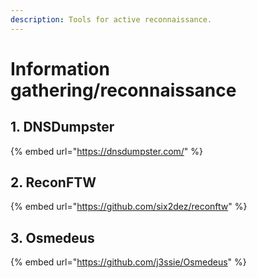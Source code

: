 ```yaml
---
description: Tools for active reconnaissance.
---
```


# Information gathering/reconnaissance

## 1. DNSDumpster

{% embed url="https://dnsdumpster.com/" %}

## 2. ReconFTW

{% embed url="https://github.com/six2dez/reconftw" %}

## 3. Osmedeus

{% embed url="https://github.com/j3ssie/Osmedeus" %}
